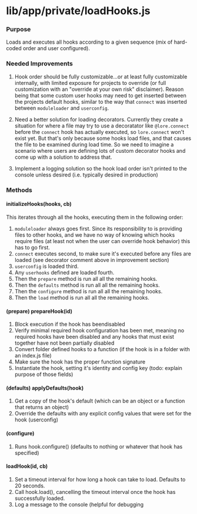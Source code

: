 # lib/app/private/loadHooks.js

### Purpose

Loads and executes all hooks according to a given sequence (mix of hard-coded order and user configured).

### Needed Improvements

1. Hook order should be fully customizable...or at least fully customizable internally, with limited exposure for projects
to override (or full customization with an "override at your own risk" disclaimer).  Reason being that some custom user
hooks may need to get inserted between the projects default hooks, similar to the way that `connect` was inserted 
between `moduleloader` and `userconfig`.

2. Need a better solution for loading decorators.  Currently they create a situation for where a file may try to use 
a decoratator like `@lore.connect` before the `connect` hook has actually executed, so `lore.connect` won't exist 
yet.  But that's only because some hooks load files, and that causes the file to be examined during load time. So we
need to imagine a scenario where users are defining lots of custom decorator hooks and come up with a solution to
address that.

3. Implement a logging solution so the hook load order isn't printed to the console unless desired (i.e. typically
desired in production)

### Methods

#### initializeHooks(hooks, cb)

This iterates through all the hooks, executing them in the following order:

1. `moduleloader` always goes first.  Since its responsibility to is providing files to other hooks, and we have no 
way of knowing which hooks require files (at least not when the user can override hook behavior) this has to go first. 
2. `connect` executes second, to make sure it's executed before any files are loaded (see decorator comment above in
improvement section)
3. `userconfig` is loaded third.
4. Any `userhooks` defined are loaded fourth.
5. Then the `prepare` method is run all all the remaining hooks.
5. Then the `defaults` method is run all all the remaining hooks.
5. Then the `configure` method is run all all the remaining hooks.
5. Then the `load` method is run all all the remaining hooks.


#### (prepare) prepareHook(id)

1. Block execution if the hook has beendisabled
2. Verify minimal required hook configuration has been met, meaning no required hooks have been disabled and any hooks
that must exist together have not been partially disabled
3. Convert folder defined hooks to a function (if the hook is in a folder with an index.js file)
4. Make sure the hook has the proper function signature
5. Instantiate the hook, setting it's identity and config key (todo: explain purpose of those fields)

#### (defaults) applyDefaults(hook)

1. Get a copy of the hook's default (which can be an object or a function that returns an object)
2. Override the defaults with any explicit config values that were set for the hook (userconfig)

#### (configure)

1. Runs hook.configure() (defaults to nothing or whatever that hook has specified) 

#### loadHook(id, cb)

1. Set a timeout interval for how long a hook can take to load.  Defaults to 20 seconds.
2. Call hook.load(), cancelling the timeout interval once the hook has successfully loaded.
3. Log a message to the console (helpful for debugging
